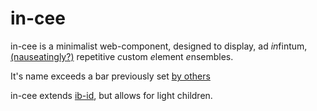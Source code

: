# in-cee

in-cee is a minimalist web-component, designed to display, ad *in*fintum, [(nauseatingly?)](https://www.youtube.com/watch?v=yNi0bukYRnA) repetitive *c*ustom *e*lement *e*nsembles.

It's name exceeds a bar previously set [by others](https://barfaustralia.com/about-us#:~:text=Biologically%20Appropriate%20Raw%20Food&text=All%20are%20equally%20correct%20because,kelp%20and%20healthy%20fresh%20herbs.)

in-cee extends [ib-id](https://github.com/bahrus/ib-id), but allows for light children. 